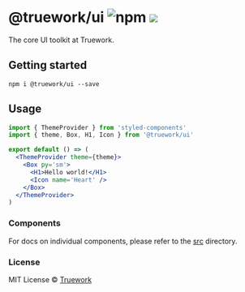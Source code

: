 # @truework/ui ![npm](https://img.shields.io/npm/v/@truework/ui) [![](https://badgen.net/bundlephobia/minzip/@truework/ui)](https://bundlephobia.com/result?p=@truework/ui)

The core UI toolkit at Truework.

## Getting started

```
npm i @truework/ui --save
```

## Usage

```jsx
import { ThemeProvider } from 'styled-components'
import { theme, Box, H1, Icon } from '@truework/ui'

export default () => (
  <ThemeProvider theme={theme}>
    <Box py='sm'>
      <H1>Hello world!</H1>
      <Icon name='Heart' />
    </Box>
  </ThemeProvider>
)
```

### Components

For docs on individual components, please refer to the [src](https://github.com/truework/ui/tree/master/packages/ui/src) directory.

### License

MIT License © [Truework](https://truework.com)
